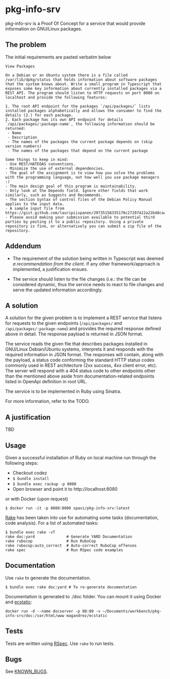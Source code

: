 pkg-info-srv
=================

pkg-info-srv is a Proof Of Concept for a service that would provide information on GNU/Linux packages.

The problem
-------------

The initial requirements are pasted verbatim below

```
View Packages

On a Debian or an Ubuntu system there is a file called /var/lib/dpkg/status that holds information about software packages that the system knows about. Write a small program in Typescript that exposes some key information about currently installed packages via a REST API. The program should listen to HTTP requests on port 8080 on localhost and provide the following features:

1. The root API endpoint for the packages `/api/packages/` lists installed packages alphabetically and allows the consumer to find the details (2.) for each package.
2. Each package has its own API endpoint for details `/api/packages/:package-name`, the following information should be returned:
 - Name
 - Description
 - The names of the packages the current package depends on (skip version numbers)
 - The names of the packages that depend on the current package

Some things to keep in mind:
- Use REST/HATEOAS conventions.
- Minimize the use of external dependencies.
- The goal of the assignment is to view how you solve the problems with the programming language, not how well you use package managers :)
- The main design goal of this program is maintainability.
- Only look at the Depends field. Ignore other fields that work similarly, such as Suggests and Recommends.
- The section Syntax of control files of the Debian Policy Manual applies to the input data.
- A sample input file from https://gist.github.com/lauripiispanen/29735158335170c27297422a22b48caa
- Please avoid making your submission available to potential third parties by posting it to a public repository. Using a private repository is fine, or alternatively you can submit a zip file of the repository.
```

Addendum
---------

- The requirement of the solution being written in Typescript was deemed _a recommendation from the client_. If any other framework/approach is implemented, a justification ensues.

- The service should listen to the file changes (i.e.: the file can be considered dynamic, thus the service needs to react to file changes and serve the updated information accordingly.

A solution
------------

A solution for the given problem is to implement a REST service that listens for requests to the given endpoints (`/api/packages/` and `/api/packages/:package-name`) and provides the required response defined above in detail. The response payload is returned in JSON format.

The service reads the given file that describes packages installed in GNU/Linux Debian/Ubuntu systems, interprets it and responds with the required information in JSON format. The responses will contain, along with the payload, a status code conforming the standard HTTP status codes commonly used in REST architecture (2xx success, 4xx client error, etc). The server will respond with a 404 status code to other endpoints other than the mentioned above aside from documentation-related endpoints listed in OpenApi definition in root URL.

The service is to be implemented in Ruby using Sinatra.

For more information, refer to the TODO.

A justification
-----------------

TBD

Usage
------

Given a successful installation of Ruby on local machine run through the following steps:

- Checkout codez
- `$ bundle install`
- `$ bundle exec rackup -p 8080`
- Open browser and point it to http://localhost:8080

or with Docker (upon request)

```
$ docker run -it -p 8080:8080 spavi/pkg-info-srv:latest
```

[Rake](https://github.com/ruby/rake) has been taken into use for automating
some tasks (documentation, code analysis). For a list of automated tasks:

```
$ bundle exec rake -vT
rake doc:yard              # Generate YARD Documentation
rake rubocop               # Run RuboCop
rake rubocop:auto_correct  # Auto-correct RuboCop offenses
rake spec                  # Run RSpec code examples
```

Documentation
-----
Use `rake` to generate the documentation.

```
$ bundle exec rake doc:yard # To re-generate documentation
```

Documentation is generated to ./doc folder. You can mount it using Docker and [ecstatic](https://github.com/magandrez/ecstatic):

```
docker run -d --name docserver -p 80:80 -v ~/Documents/workbench/pkg-info-srv/doc:/var/html/www magandrez/ecstatic
```

Tests
-----

Tests are written using [RSpec](https://rspec.info/). Use `rake` to run tests.

Bugs
-----

See [KNOWN_BUGS](KNOWN_BUGS.md).
